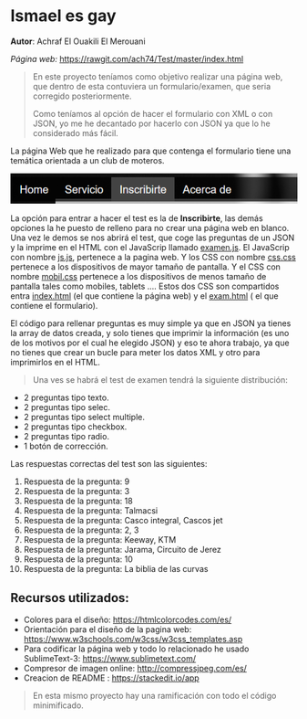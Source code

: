 # Ismael es gay


**Autor**: Achraf El Ouakili El Merouani

*Página web:* https://rawgit.com/ach74/Test/master/index.html

> En este proyecto teníamos como objetivo realizar una página web, que dentro de esta contuviera un formulario/examen, que seria corregido posteriormente.
> 
> Como teníamos al opción de hacer el formulario con XML o con JSON, yo me he decantado por hacerlo con JSON ya que lo he considerado más fácil.

La página Web que he realizado para que contenga el formulario tiene una temática orientada a un club de moteros.

![Imagen del navegador de la pagina Web](https://github.com/ach74/Test/blob/master/img/Captura-1.PNG)

La opción para entrar a hacer el test es la de **Inscribirte**, las demás opciones la he puesto de relleno para no crear una página web en blanco. Una vez le demos se nos abrirá el test, que coge las preguntas de un JSON y la imprime en el HTML con el JavaScrip llamado [examen.js](https://github.com/ach74/Test/blob/master/js/examen.js). El JavaScrip con nombre [js.js](https://github.com/ach74/Test/blob/master/js/js.js), pertenece a la pagina web. Y los CSS con nombre [css.css](https://github.com/ach74/Test/blob/master/css/css.css) pertenece a los dispositivos de mayor tamaño de pantalla. Y el CSS con nombre [mobil.css](https://github.com/ach74/Test/blob/master/css/mobil.css) pertenece a los dispositivos de menos tamaño de pantalla tales como mobiles, tablets .... Estos dos CSS son compartidos entra [index.html](https://github.com/ach74/Test/blob/master/index.html) (el que contiene la página web) y el [exam.html](https://github.com/ach74/Test/blob/master/exam.html) ( el que contiene el formulario).

El código para rellenar preguntas es muy simple ya que en JSON ya tienes la array de datos creada, y solo tienes que imprimir la información (es uno de los motivos por el cual he elegido JSON) y eso te ahora trabajo, ya que no tienes que crear un bucle para meter los datos XML y otro para imprimirlos en el HTML.

>Una ves se habrá el test de examen tendrá la siguiente distribución:
>
- 2 preguntas tipo texto.
- 2 preguntas tipo selec.
- 2 preguntas tipo select multiple.
- 2 preguntas tipo checkbox.
- 2 preguntas tipo radio.
- 1 botón de corrección.

Las respuestas correctas del test son las siguientes:

 1. Respuesta de la pregunta: 9
 2. Respuesta de la pregunta: 3
 3. Respuesta de la pregunta: 18
 4. Respuesta de la pregunta: Talmacsi
 5. Respuesta de la pregunta: Casco integral, Cascos jet
 6. Respuesta de la pregunta: 2, 3
 7. Respuesta de la pregunta: Keeway, KTM
 8. Respuesta de la pregunta: Jarama, Circuito de Jerez
 9. Respuesta de la pregunta: 10
 10. Respuesta de la pregunta: La biblia de las curvas

## Recursos utilizados:
- Colores para el diseño: https://htmlcolorcodes.com/es/
- Orientación para el diseño de la pagina web: https://www.w3schools.com/w3css/w3css_templates.asp
- Para codificar la página web y todo lo relacionado he usado SublimeText-3: https://www.sublimetext.com/
- Compresor de imagen online: http://compressjpeg.com/es/
- Creacion de README : https://stackedit.io/app

>En esta mismo proyecto hay una ramificación con todo el código minimificado.
